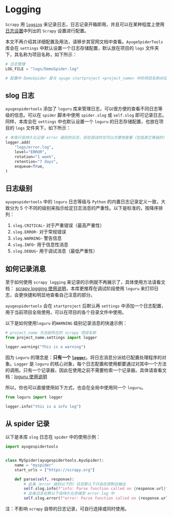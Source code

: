 # Logging

`Scrapy` 用 [`logging`](https://docs.python.org/3/library/logging.html#module-logging) 来记录日志，日志记录开箱即用，并且可以在某种程度上使用[日志设置](https://docs.scrapy.org/en/latest/topics/logging.html#topics-logging-settings)中列出的 `Scrapy` 设置进行配置。

本文不再介绍其详细配置及用法，请移步其官网文档中查看。`AyugeSpiderTools` 库会在 `settings` 中默认设置一个日志存储配置，默认放在项目的 `logs` 文件夹下，其名称为项目名称，如下所示：

```python
# 日志管理
LOG_FILE = "logs/DemoSpider.log"

# 配置中 DemoSpider 是与 ayuge startproject <project_name> 中的项目名称对应的
```

## slog 日志

`ayugespidertools` 添加了 `loguru` 库来管理日志，可以很方便的查看不同日志等级的信息。可以在 `spider` 脚本中使用 `spider.slog` 或 `self.slog` 即可记录日志。同样，本库会在 `settings` 中也默认设置一个 `loguru` 的日志存储配置，也放在项目的 `logs` 文件夹下，如下所示：

```python
# 本库只会持久化记录 error 级别的日志，但在调试时也可以方便地查看（包括其它等级的）控制台日志
logger.add(
    "logs/error.log",
    level="ERROR",
    rotation="1 week",
    retention="7 days",
    enqueue=True,
)
```

## 日志级别

`ayugespidertools` 中的 `loguru` 日志等级与 `Python` 的内置日志记录定义一致，大致分为 5 个不同的级别来指示给定日志消息的严重性。以下是标准的，按降序排列：

1. `slog.CRITICAL`- 对于严重错误（最高严重性）
2. `slog.ERROR`- 对于常规错误
3. `slog.WARNING`- 警告信息
4. `slog.INFO`- 用于信息性消息
5. `slog.DEBUG`- 用于调试消息（最低严重性）

## 如何记录消息

至于如何使用 `scrapy logging` 来记录的示例就不再展示了，具体使用方法请看文档： [scrapy logging 使用说明](https://docs.scrapy.org/en/latest/topics/logging.html)，本库更推荐在调试阶段使用 `loguru` 来打印日志，会更快捷和明显地查看自己注意的部分。

`ayugespidertools` 会在 `startproject` 后默认再 `settings` 中添加一个日志配置，用于当前项目全局使用，可以在项目的各个目录文件中使用。

以下是如何使用`loguru` 的`WARNING` 级别记录消息的快速示例：

```python
# project_name 为当前所在的 scrapy 项目名称
from project_name.settings import logger

logger.warning("This is a warning")
```

因为 `Loguru` 的理念是：**只有一个 [`logger`](https://loguru.readthedocs.io/en/stable/api/logger.html#loguru._logger.Logger)**。将日志消息分派给已配置处理程序的对象。`Logger` 是 `loguru` 的核心对象，每个日志配置和使用都要通过对其中一个方法的调用。只有一个记录器，因此在使用之前不需要检索一个记录器。具体请查看文档：[loguru 使用说明](https://loguru.readthedocs.io/en/stable/api/logger.html#loguru._logger.Logger)

所以，你也可以直接使用如下方式，也会在全局中使用同一个 `loguru`。

```python
from loguru import logger

logger.info("this is a info log")
```

## 从 spider 记录

以下是本库 `slog` 日志在 `spider` 中的使用示例：

```python
import ayugespidertools


class MySpider(ayugespidertools.AyuSpider):
    name = "myspider"
    start_urls = ["https://scrapy.org"]

    def parse(self, response):
        # 此条（error 级别以下的）日志默认下只会在控制台输出
        self.slog.info(f"info: Parse function called on {response.url}")
        # 此条日志在默认下会持久化存储至 error.log 中
        self.slog.error(f"error: Parse function called on {response.url}")
```
注：不影响 `scrapy` 自带的日志记录，可自行选择或同时使用。
